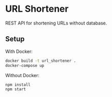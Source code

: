 # URL Shortener

REST API for shortening URLs without database.

## Setup

With Docker:

```bash
docker build -t url_shortener .
docker-compose up
```

Without Docker:

```bash
npm install
npm start
```
